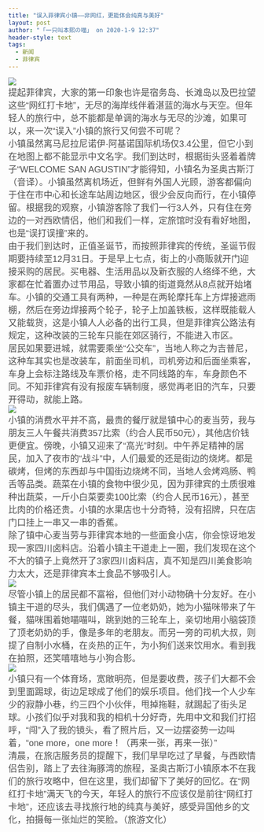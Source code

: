 ```yaml
---
title: "误入菲律宾小镇——非网红，更能体会纯真与美好"
layout: post
author: "「一只叫本熙の喵」 on 2020-1-9 12:37"
header-style: text
tags:
  - 新闻
  - 菲律宾
---
```


<head></head>
<body>
 <div align="left"> 
  <font style="color:rgb(80, 80, 80)"><font face="helvetica"><font style="font-size:18px"><img src="https://shareapp.cyol.com/cmsfile/cut/NEM0_20200107_C0362450951_A1010879_content.jpg" onload="thumbImg(this)"></font></font></font> 
 </div> 
 <div align="left"> 
  <font style="color:rgb(80, 80, 80)"><font face="helvetica"><font style="font-size:18px">提起菲律宾，大家的第一印象也许是宿务岛、长滩岛以及巴拉望这些“网红打卡地”，无尽的海岸线伴着湛蓝的海水与天空。但年轻人的旅行中，总不能都是单调的海水与无尽的沙滩，如果可以，来一次“误入”小镇的旅行又何尝不可呢？</font></font></font> 
 </div> 
 <div align="left"> 
  <font style="color:rgb(80, 80, 80)"><font face="helvetica"><font style="font-size:18px">小镇虽然离马尼拉尼诺伊·阿基诺国际机场仅3.4公里，但它小到在地图上都不能显示中文名字。我们到达时，根据街头竖着着牌子“WELCOME SAN AGUSTIN”才能得知，小镇名为圣奥古斯汀（音译）。小镇虽然离机场近，但鲜有外国人光顾，游客都偏向于住在市中心和长途车站周边地区，很少会反向而行，在小镇停留。根据我的观察，小镇游客除了我们一行3人外，只有住在旁边的一对西欧情侣，他们和我们一样，定旅馆时没有看好地图，也是“误打误撞”来的。</font></font></font> 
 </div> 
 <div align="left"> 
  <font style="color:rgb(80, 80, 80)"><font face="helvetica"><font style="font-size:18px">由于我们到达时，正值圣诞节，而按照菲律宾的传统，圣诞节假期要持续至12月31日。于是早上七点，街上的小商贩就开门迎接采购的居民。买电器、生活用品以及新衣服的人络绎不绝，大家都在忙着置办过节用品，导致小镇的街道竟然从8点就开始堵车。小镇的交通工具有两种，一种是在两轮摩托车上方焊接遮雨棚，然后在旁边焊接两个轮子，轮子上加盖铁板，这样既能载人又能载货，这是小镇人人必备的出行工具，但是菲律宾公路法有规定，这种改装的三轮车只能在郊区骑行，不能进入市区。</font></font></font> 
 </div> 
 <div align="left"> 
  <font style="color:rgb(80, 80, 80)"><font face="helvetica"><font style="font-size:18px">居民如果要进城，就需要乘坐“公交车”，当地人称之为吉普尼，这种车其实也是改装车，前面坐司机，司机旁边和后面坐乘客，车身上会标注路线及车票价格，走不同线路的车，车身颜色不同。不知菲律宾有没有报废车辆制度，感觉再老旧的汽车，只要开得动，就能上路。</font></font></font> 
 </div> 
 <div align="left"> 
  <font style="color:rgb(80, 80, 80)"><font face="helvetica"><font style="font-size:18px"><img src="https://shareapp.cyol.com/cmsfile/cut/NEM0_20200107_C0362450951_A1010880_content.jpg" onload="thumbImg(this)"></font></font></font> 
 </div> 
 <div align="left"> 
  <font style="color:rgb(80, 80, 80)"><font face="helvetica"><font style="font-size:18px">小镇的消费水平并不高，最贵的餐厅就是镇中心的麦当劳，我与朋友三人午餐共消费357比索（约合人民币50元），其他店价钱更便宜。傍晚，小镇又迎来了“高光”时刻。中午养足精神的居民，加入了夜市的“战斗”中，人们最爱的还是街边的烧烤。都是碳烤，但烤的东西却与中国街边烧烤不同，当地人会烤鸡肠、鸭舌等品类。蔬菜在小镇的食物中很少见，因为菲律宾的土质很难种出蔬菜，一斤小白菜要卖100比索（约合人民币16元），甚至比肉的价格还贵。小镇的水果店也十分奇特，没有招牌，只在店门口挂上一串又一串的香蕉。</font></font></font> 
 </div> 
 <div align="left"> 
  <font style="color:rgb(80, 80, 80)"><font face="helvetica"><font style="font-size:18px">除了镇中心麦当劳与菲律宾本地的一些面食小店，你会惊讶地发现一家四川卤料店。沿着小镇主干道走上一圈，我们发现在这个不大的镇子上竟然开了3家四川卤料店，真不知是四川美食影响力太大，还是菲律宾本土食品不够吸引人。</font></font></font> 
 </div> 
 <div align="left"> 
  <font style="color:rgb(80, 80, 80)"><font face="helvetica"><font style="font-size:18px"><img src="https://shareapp.cyol.com/cmsfile/cut/NEM0_20200107_C0362450951_A1010881_content.jpg" onload="thumbImg(this)"></font></font></font> 
 </div> 
 <div align="left"> 
  <font style="color:rgb(80, 80, 80)"><font face="helvetica"><font style="font-size:18px">尽管小镇上的居民都不富裕，但他们对小动物确十分友好。在小镇主干道的尽头，我们偶遇了一位老奶奶，她为小猫咪带来了午餐，猫咪围着她喵喵叫，跳到她的三轮车上，亲切地用小脑袋顶了顶老奶奶的手，像是多年的老朋友。而另一旁的司机大叔，则提了自制小水桶，在炎热的正午，为小狗们送来饮用水。看到我在拍照，还笑嘻嘻地与小狗合影。</font></font></font> 
 </div> 
 <div align="left"> 
  <font style="color:rgb(80, 80, 80)"><font face="helvetica"><font style="font-size:18px"><img src="https://shareapp.cyol.com/cmsfile/cut/NEM0_20200107_C0362450951_A1010882_content.jpg" onload="thumbImg(this)"></font></font></font> 
 </div> 
 <div align="left"> 
  <font style="color:rgb(80, 80, 80)"><font face="helvetica"><font style="font-size:18px">小镇只有一个体育场，宽敞明亮，但是要收费，孩子们大都不会到里面踢球，街边足球成了他们的娱乐项目。他们找一个人少车少的寂静小巷，约三四个小伙伴，甩掉拖鞋，就踢起了街头足球。小孩们似乎对我和我的相机十分好奇，先用中文和我们打招呼，“闯”入了我的镜头，看了照片后，又一边摆姿势一边叫着，“one more，one more！（再来一张，再来一张）”</font></font></font> 
 </div> 
 <div align="left"> 
  <font style="color:rgb(80, 80, 80)"><font face="helvetica"><font style="font-size:18px">清晨，在旅店服务员的提醒下，我们早早吃过了早餐，与西欧情侣告别，踏上了去往海豚湾的旅程，圣奥古斯汀小镇原本不在我们的旅行攻略中，但在这里，我们却留下了美好的回忆。在“网红打卡地”满天飞的今天，年轻人的旅行不应该仅是前往“网红打卡地”，还应该去寻找旅行地的纯真与美好，感受异国他乡的文化，拍摄每一张灿烂的笑脸。（旅游文化）</font></font></font> 
 </div>
 <br>
</body>


